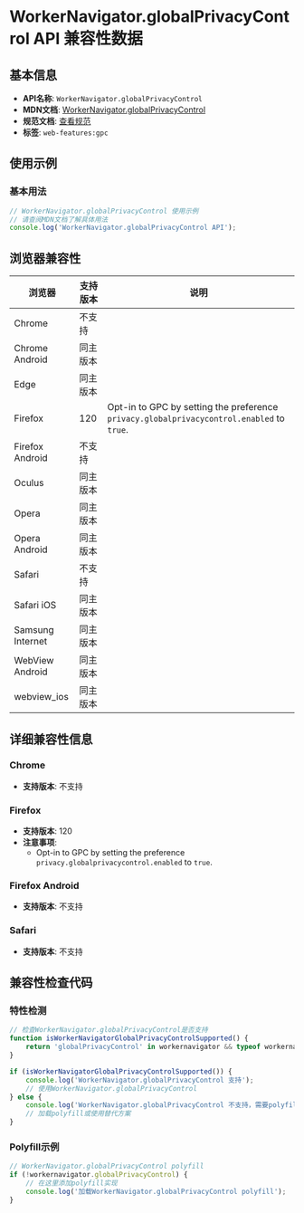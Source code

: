 # WorkerNavigator.globalPrivacyControl API 兼容性数据

## 基本信息

- **API名称**: `WorkerNavigator.globalPrivacyControl`
- **MDN文档**: [WorkerNavigator.globalPrivacyControl](https://developer.mozilla.org/docs/Web/API/WorkerNavigator/globalPrivacyControl)
- **规范文档**: [查看规范](https://w3c.github.io/gpc/#dom-globalprivacycontrol-globalprivacycontrol)
- **标签**: `web-features:gpc`

## 使用示例

### 基本用法

```javascript
// WorkerNavigator.globalPrivacyControl 使用示例
// 请查阅MDN文档了解具体用法
console.log('WorkerNavigator.globalPrivacyControl API');
```

## 浏览器兼容性

| 浏览器 | 支持版本 | 说明 |
|--------|----------|------|
| Chrome | 不支持 |  |
| Chrome Android | 同主版本 |  |
| Edge | 同主版本 |  |
| Firefox | 120 | Opt-in to GPC by setting the preference `privacy.globalprivacycontrol.enabled` to `true`. |
| Firefox Android | 不支持 |  |
| Oculus | 同主版本 |  |
| Opera | 同主版本 |  |
| Opera Android | 同主版本 |  |
| Safari | 不支持 |  |
| Safari iOS | 同主版本 |  |
| Samsung Internet | 同主版本 |  |
| WebView Android | 同主版本 |  |
| webview_ios | 同主版本 |  |

## 详细兼容性信息

### Chrome

- **支持版本**: 不支持

### Firefox

- **支持版本**: 120
- **注意事项**:
  - Opt-in to GPC by setting the preference `privacy.globalprivacycontrol.enabled` to `true`.

### Firefox Android

- **支持版本**: 不支持

### Safari

- **支持版本**: 不支持

## 兼容性检查代码

### 特性检测

```javascript
// 检查WorkerNavigator.globalPrivacyControl是否支持
function isWorkerNavigatorGlobalPrivacyControlSupported() {
    return 'globalPrivacyControl' in workernavigator && typeof workernavigator.globalPrivacyControl === 'function';
}

if (isWorkerNavigatorGlobalPrivacyControlSupported()) {
    console.log('WorkerNavigator.globalPrivacyControl 支持');
    // 使用WorkerNavigator.globalPrivacyControl
} else {
    console.log('WorkerNavigator.globalPrivacyControl 不支持，需要polyfill');
    // 加载polyfill或使用替代方案
}
```

### Polyfill示例

```javascript
// WorkerNavigator.globalPrivacyControl polyfill
if (!workernavigator.globalPrivacyControl) {
    // 在这里添加polyfill实现
    console.log('加载WorkerNavigator.globalPrivacyControl polyfill');
}
```

